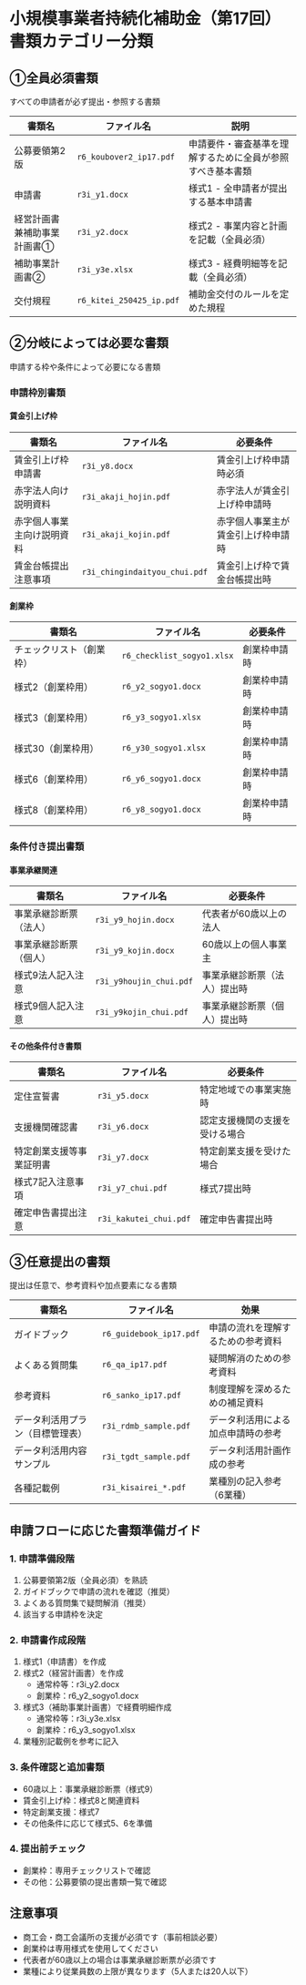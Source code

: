 # 小規模事業者持続化補助金（第17回）書類カテゴリー分類

## ①全員必須書類
すべての申請者が必ず提出・参照する書類

| 書類名 | ファイル名 | 説明 |
|-------|-----------|------|
| 公募要領第2版 | `r6_koubover2_ip17.pdf` | 申請要件・審査基準を理解するために全員が参照すべき基本書類 |
| 申請書 | `r3i_y1.docx` | 様式1 - 全申請者が提出する基本申請書 |
| 経営計画書兼補助事業計画書① | `r3i_y2.docx` | 様式2 - 事業内容と計画を記載（全員必須） |
| 補助事業計画書② | `r3i_y3e.xlsx` | 様式3 - 経費明細等を記載（全員必須） |
| 交付規程 | `r6_kitei_250425_ip.pdf` | 補助金交付のルールを定めた規程 |

## ②分岐によっては必要な書類
申請する枠や条件によって必要になる書類

### 申請枠別書類

#### 賃金引上げ枠
| 書類名 | ファイル名 | 必要条件 |
|-------|-----------|----------|
| 賃金引上げ枠申請書 | `r3i_y8.docx` | 賃金引上げ枠申請時必須 |
| 赤字法人向け説明資料 | `r3i_akaji_hojin.pdf` | 赤字法人が賃金引上げ枠申請時 |
| 赤字個人事業主向け説明資料 | `r3i_akaji_kojin.pdf` | 赤字個人事業主が賃金引上げ枠申請時 |
| 賃金台帳提出注意事項 | `r3i_chingindaityou_chui.pdf` | 賃金引上げ枠で賃金台帳提出時 |

#### 創業枠
| 書類名 | ファイル名 | 必要条件 |
|-------|-----------|----------|
| チェックリスト（創業枠） | `r6_checklist_sogyo1.xlsx` | 創業枠申請時 |
| 様式2（創業枠用） | `r6_y2_sogyo1.docx` | 創業枠申請時 |
| 様式3（創業枠用） | `r6_y3_sogyo1.xlsx` | 創業枠申請時 |
| 様式30（創業枠用） | `r6_y30_sogyo1.xlsx` | 創業枠申請時 |
| 様式6（創業枠用） | `r6_y6_sogyo1.docx` | 創業枠申請時 |
| 様式8（創業枠用） | `r6_y8_sogyo1.docx` | 創業枠申請時 |

### 条件付き提出書類

#### 事業承継関連
| 書類名 | ファイル名 | 必要条件 |
|-------|-----------|----------|
| 事業承継診断票（法人） | `r3i_y9_hojin.docx` | 代表者が60歳以上の法人 |
| 事業承継診断票（個人） | `r3i_y9_kojin.docx` | 60歳以上の個人事業主 |
| 様式9法人記入注意 | `r3i_y9houjin_chui.pdf` | 事業承継診断票（法人）提出時 |
| 様式9個人記入注意 | `r3i_y9kojin_chui.pdf` | 事業承継診断票（個人）提出時 |

#### その他条件付き書類
| 書類名 | ファイル名 | 必要条件 |
|-------|-----------|----------|
| 定住宣誓書 | `r3i_y5.docx` | 特定地域での事業実施時 |
| 支援機関確認書 | `r3i_y6.docx` | 認定支援機関の支援を受ける場合 |
| 特定創業支援等事業証明書 | `r3i_y7.docx` | 特定創業支援を受けた場合 |
| 様式7記入注意事項 | `r3i_y7_chui.pdf` | 様式7提出時 |
| 確定申告書提出注意 | `r3i_kakutei_chui.pdf` | 確定申告書提出時 |

## ③任意提出の書類
提出は任意で、参考資料や加点要素になる書類

| 書類名 | ファイル名 | 効果 |
|-------|-----------|------|
| ガイドブック | `r6_guidebook_ip17.pdf` | 申請の流れを理解するための参考資料 |
| よくある質問集 | `r6_qa_ip17.pdf` | 疑問解消のための参考資料 |
| 参考資料 | `r6_sanko_ip17.pdf` | 制度理解を深めるための補足資料 |
| データ利活用プラン（目標管理表） | `r3i_rdmb_sample.pdf` | データ利活用による加点申請時の参考 |
| データ利活用内容サンプル | `r3i_tgdt_sample.pdf` | データ利活用計画作成の参考 |
| 各種記載例 | `r3i_kisairei_*.pdf` | 業種別の記入参考（6業種） |

## 申請フローに応じた書類準備ガイド

### 1. 申請準備段階
1. 公募要領第2版（全員必須）を熟読
2. ガイドブックで申請の流れを確認（推奨）
3. よくある質問集で疑問解消（推奨）
4. 該当する申請枠を決定

### 2. 申請書作成段階
1. 様式1（申請書）を作成
2. 様式2（経営計画書）を作成
   - 通常枠等：r3i_y2.docx
   - 創業枠：r6_y2_sogyo1.docx
3. 様式3（補助事業計画書）で経費明細作成
   - 通常枠等：r3i_y3e.xlsx
   - 創業枠：r6_y3_sogyo1.xlsx
4. 業種別記載例を参考に記入

### 3. 条件確認と追加書類
- 60歳以上：事業承継診断票（様式9）
- 賃金引上げ枠：様式8と関連資料
- 特定創業支援：様式7
- その他条件に応じて様式5、6を準備

### 4. 提出前チェック
- 創業枠：専用チェックリストで確認
- その他：公募要領の提出書類一覧で確認

## 注意事項

- 商工会・商工会議所の支援が必須です（事前相談必要）
- 創業枠は専用様式を使用してください
- 代表者が60歳以上の場合は事業承継診断票が必須です
- 業種により従業員数の上限が異なります（5人または20人以下）